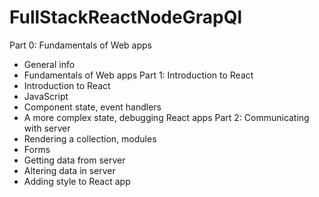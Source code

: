 # FullStackReactNodeGrapQl
Part 0: Fundamentals of Web apps
 - General info
 - Fundamentals of Web apps
Part 1: Introduction to React
 - Introduction to React
 - JavaScript
 - Component state, event handlers
 - A more complex state, debugging React apps
Part 2: Communicating with server
 - Rendering a collection, modules
 - Forms
 - Getting data from server
 - Altering data in server
 - Adding style to React app
